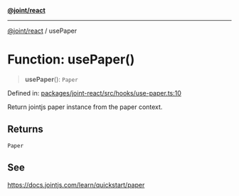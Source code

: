 [**@joint/react**](../README.md)

***

[@joint/react](../README.md) / usePaper

# Function: usePaper()

> **usePaper**(): `Paper`

Defined in: [packages/joint-react/src/hooks/use-paper.ts:10](https://github.com/samuelgja/joint/blob/5100bfa1707e62a58cc3b7833d30969c8c4b52ed/packages/joint-react/src/hooks/use-paper.ts#L10)

Return jointjs paper instance from the paper context.

## Returns

`Paper`

## See

https://docs.jointjs.com/learn/quickstart/paper
